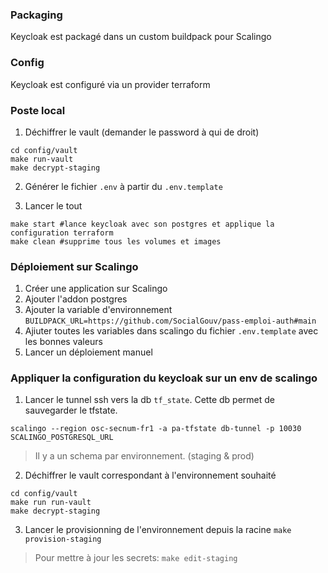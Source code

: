 ### Packaging
Keycloak est packagé dans un custom buildpack pour Scalingo

### Config
Keycloak est configuré via un provider terraform

### Poste local

1. Déchiffrer le vault (demander le password à qui de droit)

```
cd config/vault
make run-vault
make decrypt-staging
```

2. Générer le fichier `.env` à partir du `.env.template`

3. Lancer le tout

```
make start #lance keycloak avec son postgres et applique la configuration terraform
make clean #supprime tous les volumes et images
```



### Déploiement sur Scalingo

1. Créer une application sur Scalingo
2. Ajouter l'addon postgres
3. Ajouter la variable d'environnement `BUILDPACK_URL=https://github.com/SocialGouv/pass-emploi-auth#main`
4. Ajiuter toutes les variables dans scalingo du fichier `.env.template` avec les bonnes valeurs
5. Lancer un déploiement manuel

### Appliquer la configuration du keycloak sur un env de scalingo

1. Lancer le tunnel ssh vers la db `tf_state`. Cette db permet de sauvegarder le tfstate.  

`scalingo --region osc-secnum-fr1 -a pa-tfstate db-tunnel -p 10030 SCALINGO_POSTGRESQL_URL`
> Il y a un schema par environnement. (staging & prod)
2. Déchiffrer le vault correspondant à l'environnement souhaité
```
cd config/vault
make run run-vault
make decrypt-staging
```
3. Lancer le provisionning de l'environnement depuis la racine
`make provision-staging`


> Pour mettre à jour les secrets: `make edit-staging`
